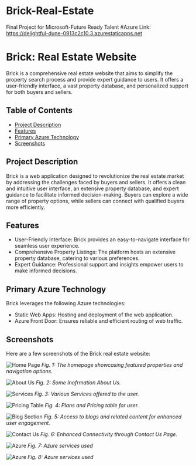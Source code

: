# Brick-Real-Estate
Final Project for Microsoft-Future Ready Talent
#Azure Link: https://delightful-dune-0913c2c10.3.azurestaticapps.net
# Brick: Real Estate Website

Brick is a comprehensive real estate website that aims to simplify the property search process and provide expert guidance to users. It offers a user-friendly interface, a vast property database, and personalized support for both buyers and sellers.

## Table of Contents

- [Project Description](#project-description)
- [Features](#features)
- [Primary Azure Technology](#primary-azure-technology)
- [Screenshots](#screenshots)

## Project Description

Brick is a web application designed to revolutionize the real estate market by addressing the challenges faced by buyers and sellers. It offers a clean and intuitive user interface, an extensive property database, and expert guidance to facilitate informed decision-making. Buyers can explore a wide range of property options, while sellers can connect with qualified buyers more efficiently.

## Features

- User-Friendly Interface: Brick provides an easy-to-navigate interface for seamless user experience.
- Comprehensive Property Listings: The platform hosts an extensive property database, catering to various preferences.
- Expert Guidance: Professional support and insights empower users to make informed decisions.

## Primary Azure Technology

Brick leverages the following Azure technologies:

- Static Web Apps: Hosting and deployment of the web application.
- Azure Front Door: Ensures reliable and efficient routing of web traffic.

## Screenshots

Here are a few screenshots of the Brick real estate website:

![Home Page](https://github.com/Pratiks-Patil/Brick-Real-Estate/assets/80518259/c66f23fe-1c0e-42ee-a1b9-719e516483d2)
*Fig. 1: The homepage showcasing featured properties and navigation options.*

![About Us](https://github.com/Pratiks-Patil/Brick-Real-Estate/assets/80518259/877e947a-ff49-4233-96b3-62a525082064)
*Fig. 2: Some Inofrmation About Us.*

![Services](https://github.com/Pratiks-Patil/Brick-Real-Estate/assets/80518259/7f04c1f3-0ef2-4a2b-8b46-4d9b78f2d994)
*Fig. 3: Various Services offered to the user.*

![Pricing Table](https://github.com/Pratiks-Patil/Brick-Real-Estate/assets/80518259/3c9afe27-7e4f-4d08-8828-3c0bc6dcae5f)
*Fig. 4: Plans and Pricing table for user.*

![Blog Section](https://github.com/Pratiks-Patil/Brick-Real-Estate/assets/80518259/2a728b9a-8d8a-40cc-b98e-7fbbbcdc9865)
*Fig. 5: Access to blogs and related content for enhanced user engagement.*

![Contact Us](https://github.com/Pratiks-Patil/Brick-Real-Estate/assets/80518259/a6713e47-9730-4fc3-8bdd-0b8a07b3c00d)
*Fig. 6: Enhanced Connectivity through Contact Us Page.*

![Azure ](https://github.com/Pratiks-Patil/Brick-Real-Estate/assets/80518259/637e8adb-7a3f-46ac-a98d-20b18f6e30b7)
*Fig. 7: Azure services used*

![Azure ](https://github.com/Pratiks-Patil/Brick-Real-Estate/assets/80518259/72ea90dd-4b79-4243-ac37-076659400d33)
*Fig. 8: Azure services used*
